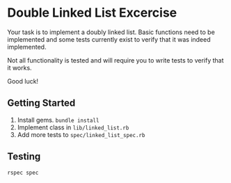 # Double Linked List Excercise

Your task is to implement a doubly linked list. Basic functions need to be
implemented and some tests currently exist to verify that it was indeed
implemented.

Not all functionality is tested and will require you to write tests to verify
that it works.

Good luck!

## Getting Started

1. Install gems. `bundle install`
2. Implement class in `lib/linked_list.rb`
3. Add more tests to `spec/linked_list_spec.rb`

## Testing

```sh
rspec spec
```
